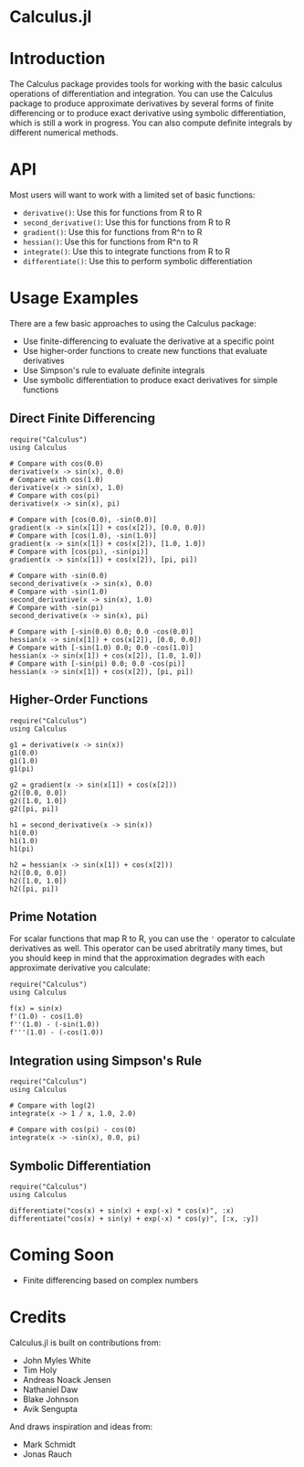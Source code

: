 Calculus.jl
===========

# Introduction

The Calculus package provides tools for working with the basic calculus
operations of differentiation and integration. You can use the Calculus package to produce
approximate derivatives by several forms of finite differencing or to
produce exact derivative using symbolic differentiation, which is still
a work in progress. You can also compute definite integrals by different numerical methods. 

# API

Most users will want to work with a limited set of basic functions:

* `derivative()`: Use this for functions from R to R
* `second_derivative()`: Use this for functions from R to R
* `gradient()`: Use this for functions from R^n to R
* `hessian()`: Use this for functions from R^n to R
* `integrate()`: Use this to integrate functions from R to R
* `differentiate()`: Use this to perform symbolic differentiation

# Usage Examples

There are a few basic approaches to using the Calculus package:

* Use finite-differencing to evaluate the derivative at a specific point
* Use higher-order functions to create new functions that evaluate derivatives
* Use Simpson's rule to evaluate definite integrals
* Use symbolic differentiation to produce exact derivatives for simple functions

## Direct Finite Differencing

	require("Calculus")
	using Calculus

	# Compare with cos(0.0)
	derivative(x -> sin(x), 0.0)
	# Compare with cos(1.0)
	derivative(x -> sin(x), 1.0)
	# Compare with cos(pi)
	derivative(x -> sin(x), pi)

	# Compare with [cos(0.0), -sin(0.0)]
	gradient(x -> sin(x[1]) + cos(x[2]), [0.0, 0.0])
	# Compare with [cos(1.0), -sin(1.0)]
	gradient(x -> sin(x[1]) + cos(x[2]), [1.0, 1.0])
	# Compare with [cos(pi), -sin(pi)]
	gradient(x -> sin(x[1]) + cos(x[2]), [pi, pi])

	# Compare with -sin(0.0)
	second_derivative(x -> sin(x), 0.0)
	# Compare with -sin(1.0)
	second_derivative(x -> sin(x), 1.0)
	# Compare with -sin(pi)
	second_derivative(x -> sin(x), pi)

	# Compare with [-sin(0.0) 0.0; 0.0 -cos(0.0)]
	hessian(x -> sin(x[1]) + cos(x[2]), [0.0, 0.0])
	# Compare with [-sin(1.0) 0.0; 0.0 -cos(1.0)]
	hessian(x -> sin(x[1]) + cos(x[2]), [1.0, 1.0])
	# Compare with [-sin(pi) 0.0; 0.0 -cos(pi)]
	hessian(x -> sin(x[1]) + cos(x[2]), [pi, pi])

## Higher-Order Functions

	require("Calculus")
	using Calculus

	g1 = derivative(x -> sin(x))
	g1(0.0)
	g1(1.0)
	g1(pi)

	g2 = gradient(x -> sin(x[1]) + cos(x[2]))
	g2([0.0, 0.0])
	g2([1.0, 1.0])
	g2([pi, pi])

	h1 = second_derivative(x -> sin(x))
	h1(0.0)
	h1(1.0)
	h1(pi)

	h2 = hessian(x -> sin(x[1]) + cos(x[2]))
	h2([0.0, 0.0])
	h2([1.0, 1.0])
	h2([pi, pi])

## Prime Notation

For scalar functions that map R to R, you can use the `'` operator to calculate
derivatives as well. This operator can be used abritratily many times, but you
should keep in mind that the approximation degrades with each approximate
derivative you calculate:

	require("Calculus")
	using Calculus

	f(x) = sin(x)
	f'(1.0) - cos(1.0)
	f''(1.0) - (-sin(1.0))
	f'''(1.0) - (-cos(1.0))

## Integration using Simpson's Rule

	require("Calculus")
	using Calculus

	# Compare with log(2)
	integrate(x -> 1 / x, 1.0, 2.0)

	# Compare with cos(pi) - cos(0)
	integrate(x -> -sin(x), 0.0, pi)

## Symbolic Differentiation

	require("Calculus")
	using Calculus

	differentiate("cos(x) + sin(x) + exp(-x) * cos(x)", :x)
	differentiate("cos(x) + sin(y) + exp(-x) * cos(y)", [:x, :y])

# Coming Soon

* Finite differencing based on complex numbers

# Credits

Calculus.jl is built on contributions from:

* John Myles White
* Tim Holy
* Andreas Noack Jensen
* Nathaniel Daw
* Blake Johnson
* Avik Sengupta

And draws inspiration and ideas from:

* Mark Schmidt
* Jonas Rauch
